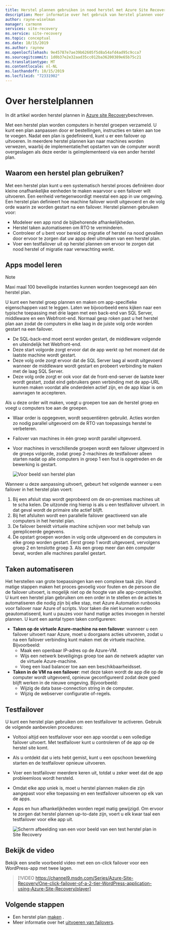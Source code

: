```yaml
---
title: Herstel plannen gebruiken in nood herstel met Azure Site Recovery
description: Meer informatie over het gebruik van herstel plannen voor herstel na nood gevallen met de Azure Site Recovery-service.
author: rayne-wiselman
manager: carmonm
services: site-recovery
ms.service: site-recovery
ms.topic: conceptual
ms.date: 10/15/2019
ms.author: raynew
ms.openlocfilehash: 9e45787e7ae39b62605f5d8a54afd4ad95c9cca7
ms.sourcegitcommit: 1d0b37e2e32aad35cc012ba36200389e65b75c21
ms.translationtype: MT
ms.contentlocale: nl-NL
ms.lasthandoff: 10/15/2019
ms.locfileid: "72331902"
---
```

# <a name="about-recovery-plans"></a>Over herstelplannen

In dit artikel worden herstel plannen in [Azure site Recovery](site-recovery-overview.md)beschreven.

Met een herstel plan worden computers in herstel groepen verzameld. U kunt een plan aanpassen door er bestellingen, instructies en taken aan toe te voegen. Nadat een plan is gedefinieerd, kunt u er een failover op uitvoeren.  In meerdere herstel plannen kan naar machines worden verwezen, waarbij de implementatie/het opstarten van de computer wordt overgeslagen als deze eerder is geïmplementeerd via een ander herstel plan.


## <a name="why-use-a-recovery-plan"></a>Waarom een herstel plan gebruiken?

Met een herstel plan kunt u een systematisch herstel proces definiëren door kleine onafhankelijke eenheden te maken waarvoor u een failover wilt uitvoeren. Een eenheid vertegenwoordigt meestal een app in uw omgeving. Een herstel plan definieert hoe machine failover wordt uitgevoerd en de volg orde waarin ze worden gestart na een failover. Herstel plannen gebruiken voor:

* Modeleer een app rond de bijbehorende afhankelijkheden.
* Herstel taken automatiseren om RTO te verminderen.
* Controleer of u bent voor bereid op migratie of herstel na nood gevallen door ervoor te zorgen dat uw apps deel uitmaken van een herstel plan.
* Voer een testfailover uit op herstel plannen om ervoor te zorgen dat nood herstel of migratie naar verwachting werkt.


## <a name="model-apps"></a>Apps model leren

> [!NOTE]
> Maxi maal 100 beveiligde instanties kunnen worden toegevoegd aan één herstel plan.

U kunt een herstel groep plannen en maken om app-specifieke eigenschappen vast te leggen. Laten we bijvoorbeeld eens kijken naar een typische toepassing met drie lagen met een back-end van SQL Server, middleware en een Webfront-end. Normaal gesp roken past u het herstel plan aan zodat de computers in elke laag in de juiste volg orde worden gestart na een failover.

- De SQL-back-end moet eerst worden gestart, de middleware volgende en uiteindelijk het Webfront-end.
- Deze start volgorde zorgt ervoor dat de app werkt op het moment dat de laatste machine wordt gestart.
- Deze volg orde zorgt ervoor dat de SQL Server laag al wordt uitgevoerd wanneer de middleware wordt gestart en probeert verbinding te maken met de laag SQL Server. 
- Deze volg orde zorgt er ook voor dat de front-end-server de laatste keer wordt gestart, zodat eind gebruikers geen verbinding met de app-URL kunnen maken voordat alle onderdelen actief zijn, en de app klaar is om aanvragen te accepteren.

Als u deze order wilt maken, voegt u groepen toe aan de herstel groep en voegt u computers toe aan de groepen.
- Waar order is opgegeven, wordt sequentiëren gebruikt. Acties worden zo nodig parallel uitgevoerd om de RTO van toepassings herstel te verbeteren.
- Failover van machines in één groep wordt parallel uitgevoerd.
- Voor machines in verschillende groepen wordt een failover uitgevoerd in de groeps volgorde, zodat groep 2-machines de testfailover alleen starten nadat op alle computers in groep 1 een fout is opgetreden en de bewerking is gestart.

    ![Voor beeld van herstel plan](./media/recovery-plan-overview/rp.png)

Wanneer u deze aanpassing uitvoert, gebeurt het volgende wanneer u een failover in het herstel plan voert: 

1. Bij een afsluit stap wordt geprobeerd om de on-premises machines uit te scha kelen. De uitzonde ring hierop is als u een testfailover uitvoert. in dat geval wordt de primaire site actief blijft. 
2. Bij het afsluiten wordt een parallelle failover geactiveerd van alle computers in het herstel plan.
3. De failover bereidt virtuele machine schijven voor met behulp van gerepliceerde gegevens.
4. De opstart groepen worden in volg orde uitgevoerd en de computers in elke groep worden gestart. Eerst groep 1 wordt uitgevoerd, vervolgens groep 2 en tenslotte groep 3. Als een groep meer dan één computer bevat, worden alle machines parallel gestart.


## <a name="automate-tasks"></a>Taken automatiseren

Het herstellen van grote toepassingen kan een complexe taak zijn. Hand matige stappen maken het proces gevoelig voor fouten en de persoon die de failover uitvoert, is mogelijk niet op de hoogte van alle app-complexiteit. U kunt een herstel plan gebruiken om een order in te stellen en de acties te automatiseren die nodig zijn bij elke stap, met Azure Automation runbooks voor failover naar Azure of scripts. Voor taken die niet kunnen worden geautomatiseerd, kunt u pauzes voor hand matige acties invoegen in herstel plannen. U kunt een aantal typen taken configureren:

* **Taken op de virtuele Azure-machine na een failover**: wanneer u een failover uitvoert naar Azure, moet u doorgaans acties uitvoeren, zodat u na een failover verbinding kunt maken met de virtuele machine. Bijvoorbeeld: 
    * Maak een openbaar IP-adres op de Azure-VM.
    * Wijs een netwerk beveiligings groep toe aan de netwerk adapter van de virtuele Azure-machine.
    * Voeg een load balancer toe aan een beschikbaarheidsset.
* **Taken in de VM na een failover**: met deze taken wordt de app die op de computer wordt uitgevoerd, opnieuw geconfigureerd zodat deze goed blijft werken in de nieuwe omgeving. Bijvoorbeeld:
    * Wijzig de data base-connection string in de computer.
    * Wijzig de webserver configuratie of-regels.


## <a name="test-failover"></a>Testfailover

U kunt een herstel plan gebruiken om een testfailover te activeren. Gebruik de volgende aanbevolen procedures:

- Voltooi altijd een testfailover voor een app voordat u een volledige failover uitvoert. Met testfailover kunt u controleren of de app op de herstel site komt.
- Als u ontdekt dat u iets hebt gemist, kunt u een opschoon bewerking starten en de testfailover opnieuw uitvoeren. 
- Voer een testfailover meerdere keren uit, totdat u zeker weet dat de app probleemloos wordt hersteld.
- Omdat elke app uniek is, moet u herstel plannen maken die zijn aangepast voor elke toepassing en een testfailover uitvoeren op elk van de apps.
- Apps en hun afhankelijkheden worden regel matig gewijzigd. Om ervoor te zorgen dat herstel plannen up-to-date zijn, voert u elk kwar taal een testfailover voor elke app uit.

    ![Scherm afbeelding van een voor beeld van een test herstel plan in Site Recovery](./media/recovery-plan-overview/rptest.png)

## <a name="watch-the-video"></a>Bekijk de video

Bekijk een snelle voorbeeld video met een on-click failover voor een WordPress-app met twee lagen.
    
> [!VIDEO https://channel9.msdn.com/Series/Azure-Site-Recovery/One-click-failover-of-a-2-tier-WordPress-application-using-Azure-Site-Recovery/player]



## <a name="next-steps"></a>Volgende stappen

- Een herstel plan [maken](site-recovery-create-recovery-plans.md) .
- Meer informatie over het [uitvoeren van failovers](site-recovery-failover.md).  
